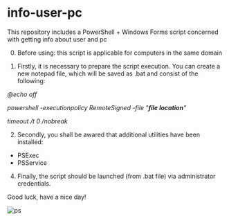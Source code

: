# info-user-pc
This repository includes a PowerShell + Windows Forms script concerned with getting info about user and pc

0. Before using: this script is applicable for computers in the same domain

1. Firstly, it is necessary to prepare the script execution.
You can create a new notepad file, which will be saved as .bat and consist of the following:

_@echo off_

_powershell -executionpolicy RemoteSigned -file "**file location**"_

_timeout /t 0 /nobreak_

2. Secondly, you shall be awared that additional utilities have been installed: 
- PSExec
- PSService

4. Finally, the script should be launched (from .bat file) via administrator credentials.

Good luck, have a nice day!

![ps](https://user-images.githubusercontent.com/106164393/196054750-d36887c0-3837-43c1-8159-88d8730b6b80.PNG)
